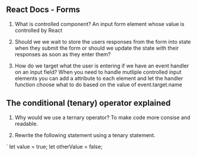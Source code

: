 ## React Docs - Forms

1. What is controlled component? An input form element whose value is controlled by React

2. Should we we wait to store the users responses from the form into state when they submit the form or should we update the state with their responses as soon as they enter them?

3. How do we target what the user is entering if we have an event handler on an input field? When you need to handle mutliple controlled input elements you can add a attribute to each element and let the handler function choose what to do based on the value of event.target.name 

## The conditional (tenary) operator explained

1. Why would we use a ternary operator? To make code more consise and readable.

2. Rewrite the following statement using a tenary statement.

` let value = true;
  let otherValue = false;

  